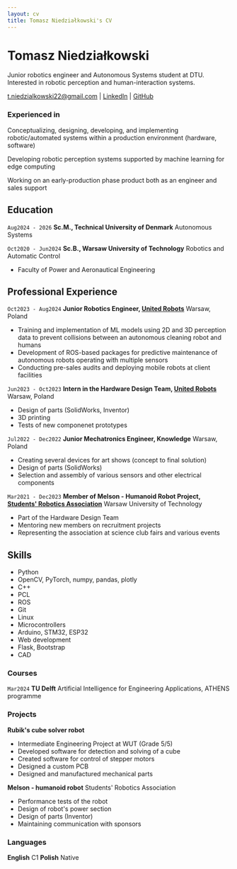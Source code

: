 ```yaml
---
layout: cv
title: Tomasz Niedziałkowski's CV
---
```

# Tomasz Niedziałkowski
Junior robotics engineer and Autonomous Systems student at DTU. Interested in robotic perception and human-interaction systems. 

<div id="webaddress">
<a href="t.niedzialkowski22@gmail.com">t.niedzialkowski22@gmail.com</a>
| <a href="https://www.linkedin.com/in/tomasz-niedzialkowski/">LinkedIn</a>
| <a href="https://github.com/moskitoo">GitHub</a>
</div>

### Experienced in

Conceptualizing, designing, developing, and implementing robotic/automated systems within a production environment (hardware, software)

Developing robotic perception systems supported by machine learning for edge computing

Working on an early-production phase product both as an engineer and sales support

## Education

`Aug2024 - 2026`
__Sc.M., Technical University of Denmark__ Autonomous Systems

`Oct2020 - Jun2024`
__Sc.B., Warsaw University of Technology__ Robotics and Automatic Control

- Faculty of Power and Aeronautical Engineering

## Professional Experience

`Oct2023 - Aug2024`
__Junior Robotics Engineer, [United Robots](https://unitedrobots.co/)__ Warsaw, Poland

- Training and implementation of ML models using 2D and 3D perception data to prevent collisions between an autonomous cleaning robot and humans
- Development of ROS-based packages for predictive maintenance of autonomous robots operating with multiple sensors
- Conducting pre-sales audits and deploying mobile robots at client facilities

`Jun2023 - Oct2023`
__Intern in the Hardware Design Team, [United Robots](https://unitedrobots.co/)__ Warsaw, Poland

- Design of parts (SolidWorks, Inventor)
- 3D printing
- Tests of new componenet prototypes

`Jul2022 - Dec2022`
__Junior Mechatronics Engineer, Knowledge__ Warsaw, Poland

-  Creating several devices for art shows (concept to final solution)
-  Design of parts (SolidWorks)
-  Selection and assembly of various sensors and other electrical components

`Mar2021 - Dec2023`
__Member of Melson - Humanoid Robot Project, [Students' Robotics Association](https://knr.edu.pl/)__ Warsaw University of Technology

-  Part of the Hardware Design Team
-  Mentoring new members on recruitment projects
-  Representing the association at science club fairs and various events

## Skills

-  Python
  -  OpenCV, PyTorch, numpy, pandas, plotly
-  C++
  -  PCL
-  ROS
-  Git
-  Linux
-  Microcontrollers
  -  Arduino, STM32, ESP32
-  Web development
  -  Flask, Bootstrap
-  CAD

### Courses

`Mar2024`
__TU Delft__ Artificial Intelligence for Engineering Applications, ATHENS programme

### Projects

__Rubik's cube solver robot__ 
- Intermediate Engineering Project at WUT (Grade 5/5)
- Developed software for detection and solving of a cube
- Created software for control of stepper motors
- Designed a custom PCB
- Designed and manufactured mechanical parts
  
__Melson - humanoid robot__ Students' Robotics Association
- Performance tests of the robot
- Design of robot's power section
- Design of parts (Inventor)
- Maintaining communication with sponsors

### Languages

__English__ C1
__Polish__ Native

<!-- ### Footer

Last updated: July 2024 -->


